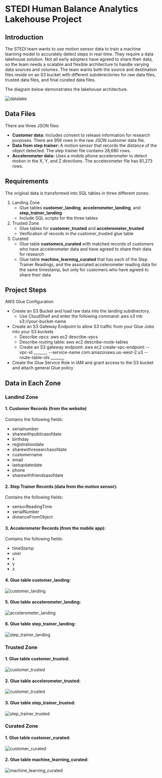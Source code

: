 # STEDI Human Balance Analytics Lakehouse Project

## Introduction
The STEDI team wants to use motion sensor data to train a machine learning model to accurately detect steps in real-time. They require a data lakehouse solution. Not all early adopters have agreed to share their data, so the team needs a scalable and flexible architecture to handle varying data sources and volumes. The team wants both the source and destination files reside on an S3 bucket with different subderectories for raw data files, trusted data files, and final curated data files.

The diagram below demonstrates the lakehouse architecture.

![datalake](./images/lakehouse.png)

## Data Files
There are three JSON files:
- **Customer data:** Includes consent to release information for research purposes. There are 956 rows in the raw JSON customer data file.
- **Data from step trainer:** A motion sensor that records the distance of the object detected. The step trainer file contains 28,680 rows.
- **Accelerometer data:** Uses a mobile phone accelerometer to detect motion in the X, Y, and Z directions. The accelerometer file has 81,273 rows.

## Requirements
The original data is transformed into SQL tables in three different zones: 
1. Landing Zone
   - Glue tables **customer_landing**, **accelerometer_landing**, and **step_trainer_landing**
   - Include SQL scripts for the three tables
3. Trusted Zone
   - Glue tables for **customer_trusted** and **accelerometer_trusted**
   - Verification of records in the customer_trusted glue table
5. Curated
   - Glue table **customers_curated** with matched records of customers who have accelerometer data and have agreed to share their data for research
   - Glue table **machine_learning_curated** that has each of the Step Trainer Readings, and the associated accelerometer reading data for the same timestamp, but only for customers who have agreed to share their data

## Project Steps
AWS Glue Configuration
   - Create an S3 Bucket and load raw data into the landing subdirectory.
      - Use CloudShell and enter the following command: aws s3 mb s3://your-bucket-name
   - Create an S3 Gateway Endpoint to allow S3 traffic from your Glue Jobs into your S3 buckets
     - Describe vpcs: aws ec2 describe-vpcs
     - Describe routing table: aws ec2 describe-route-tables
     - Create an S3 gateway endpoint: aws ec2 create-vpc-endpoint --vpc-id _______ --service-name com.amazonaws.us-west-2.s3 --route-table-ids _______
   - Create the Glue Service Role in IAM and grant access to the S3 bucket and attach general Glue policy

## Data in Each Zone
### Landind Zone
#### **1. Customer Records (from the website)**

Contains the following fields:

- serialnumber
- sharewithpublicasofdate
- birthday
- registrationdate
- sharewithresearchasofdate
- customername
- email
- lastupdatedate
- phone
- sharewithfriendsasofdate

#### **2. Step Trainer Records (data from the motion sensor):**

Contains the following fields:

- sensorReadingTime
- serialNumber
- distanceFromObject

#### **3. Accelerometer Records (from the mobile app):**

Contains the following fields:

- timeStamp
- user
- x
- y
- z
  
#### **4. Glue table customer_landing:**
![customer_landing](./images/glue_table_customer_landing.png)

#### **5. Glue table accelerometer_landing:**
![accelerometer_landing](./images/glue_table_accelerometer_landing.png)

#### **6. Glue table step_trainer_landing:**
![step_trainer_landing](./images/glue_table_step_trainer_landing.png)


### Trusted Zone


#### **1. Glue table customer_trusted:**
![customer_trusted](./images/glue_table_customer_trusted.png)
#### **2. Glue table accelerometer_trusted:**
![customer_trusted](./images/glue_table_accelerometer_trusted.png)
#### **3. Glue table step_trainer_trusted:**
![step_trainer_trusted](./images/glue_table_step_trainer_trusted.png)

### Curated Zone
#### **1. Glue table customer_curated:**
![customer_curated](./images/glue_table_cutomer_curated.png)
#### **2. Glue table machine_learning_curated:**
![machine_learning_curated](./images/glue_table_machine_learning_curated.png)

